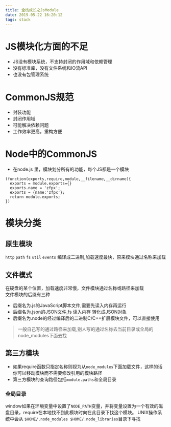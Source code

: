 ```yaml
---
title: 全栈成长之JsModule
date: 2019-05-22 16:20:12
tags: stack
---
```



# JS模块化方面的不足  
- JS没有模块系统，不支持封闭的作用域和依赖管理
- 没有标准库，没有文件系统和IO流API
- 也没有包管理系统

# CommonJS规范
- 封装功能
- 封闭作用域
- 可能解决依赖问题
- 工作效率更高，重构方便

# Node中的CommonJS
- 在node.js 里，模块划分所有的功能，每个JS都是一个模块
```
(function(exports,require,module,__filename,__dirname){
  exports = module.exports={}
  exports.name = 'zfpx';
  exports = {name:'zfpx'};
  return module.exports;
})

```

# 模块分类
## 原生模块  
`http` `path` `fs` `util` `events` 编译成二进制,加载速度最快，原来模块通过名称来加载

## 文件模式  
在硬盘的某个位置，加载速度非常慢，文件模块通过名称或路径来加载  
文件模块的后缀有三种
- 后缀名为.js的JavaScript脚本文件,需要先读入内存再运行
- 后缀名为.json的JSON文件,fs 读入内存 转化成JSON对象
- 后缀名为.node的经过编译后的二进制C/C++扩展模块文件，可以直接使用  
> 一般自己写的通过路径来加载,别人写的通过名称去当前目录或全局的node_modules下面去找

## 第三方模块 
- 如果require函数只指定名称则视为从`node_modules`下面加载文件，这样的话你可以移动模块而不需要修改引用的模块路径
- 第三方模块的查询路径包括`module.paths`和全局目录

### 全局目录
window如果在环境变量中设置了`NODE_PATH`变量，并将变量设置为一个有效的磁盘目录，require在本地找不到此模块时向在此目录下找这个模块。 UNIX操作系统中会从 `$HOME/.node_modules $HOME/.node_libraries`目录下寻找